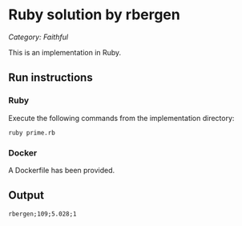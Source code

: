 # Ruby solution by rbergen

*Category: Faithful*

This is an implementation in Ruby.

## Run instructions

### Ruby
Execute the following commands from the implementation directory:
```
ruby prime.rb
```

### Docker
A Dockerfile has been provided.

## Output
```
rbergen;109;5.028;1
```